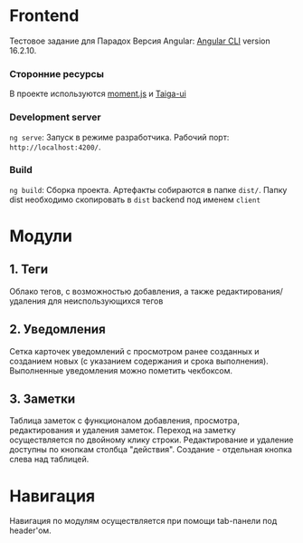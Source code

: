 # Frontend

Тестовое задание для Парадох
Версия Angular: [Angular CLI](https://github.com/angular/angular-cli) version 16.2.10.

### Сторонние ресурсы
В проекте используются [moment.js](https://momentjs.com/) и [Taiga-ui](https://taiga-ui.dev)

### Development server

`ng serve`: Запуск в режиме разработчика. Рабочий порт: `http://localhost:4200/`.

### Build

`ng build`: Сборка проекта. Артефакты собираются в папке `dist/`. Папку dist необходимо скопировать в `dist` backend под именем `client`


# Модули

## 1. Теги

Облако тегов, с возможностью добавления, а также редактирования/удаления для неиспользующихся тегов

## 2. Уведомления

Сетка карточек уведомлений с просмотром ранее созданных и созданием новых (с указанием содержания и срока выполнения).
Выполненные уведомления можно пометить чекбоксом. 

## 3. Заметки
Таблица заметок с функционалом добавления, просмотра, редактирования и удаления заметок. 
Переход на заметку осуществляется по двойному клику строки.
Редактирование и удаление доступны по кнопкам столбца "действия".
Создание - отдельная кнопка слева над таблицей.

# Навигация
Навигация по модулям осуществляется при помощи tab-панели под header'ом.


